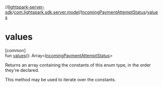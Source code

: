 //[lightspark-server-sdk](../../../index.md)/[com.lightspark.sdk.server.model](../index.md)/[IncomingPaymentAttemptStatus](index.md)/[values](values.md)

# values

[common]\
fun [values](values.md)(): Array&lt;[IncomingPaymentAttemptStatus](index.md)&gt;

Returns an array containing the constants of this enum type, in the order they're declared.

This method may be used to iterate over the constants.
